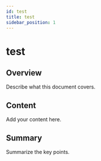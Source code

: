 ```yaml
---
id: test
title: test
sidebar_position: 1
---
```

# test

## Overview

Describe what this document covers.

## Content

Add your content here.

## Summary

Summarize the key points.
